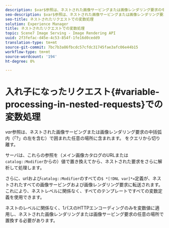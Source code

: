 ```yaml
---
description: $var$参照は、ネストされた画像サービングまたは画像レンダリング要求の中括弧内（「?」の左を含む）で囲まれた任意の場所に含まれます。 をクエリから切り離す。
seo-description: $var$参照は、ネストされた画像サービングまたは画像レンダリング要求の中括弧内（「?」の左を含む）で囲まれた任意の場所に含まれます。 をクエリから切り離す。
seo-title: ネストされたリクエストでの変数処理
solution: Experience Manager
title: ネストされたリクエストでの変数処理
topic: Scene7 Image Serving - Image Rendering API
uuid: 2f3fefac-d45e-4c53-854f-1fe16d0cedd9
translation-type: tm+mt
source-git-commit: 7bc7b3a86fbcdc57cfdc31745fae3afc06e44b15
workflow-type: tm+mt
source-wordcount: '194'
ht-degree: 0%

---
```



# 入れ子になったリクエスト{#variable-processing-in-nested-requests}での変数処理

$var$参照は、ネストされた画像サービングまたは画像レンダリング要求の中括弧内（「?」の左を含む）で囲まれた任意の場所に含まれます。 をクエリから切り離す。

サーバは、これらの参照を（メイン画像カタログのURLまたは`catalog::Modifier`からの）値で置き換えてから、ネストされた要求をさらに解析して処理します。

さらに、urlおよび`catalog::Modifier`のすべての`$ *[!DNL var]*=`定義が、ネストされたすべての画像サービングおよび画像レンダリング要求に転送されます。 これにより、ネストレベルに関係なく、すべてのテンプレートですべての変数定義を使用できます。

ネストのレベルに関係なく、1パスのHTTPエンコーディングのみを変数値に適用し、ネストされた画像レンダリングまたは画像サービング要求の任意の場所で置換する必要があります。

